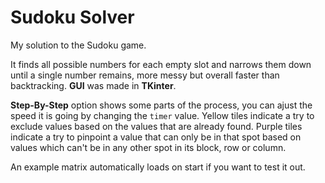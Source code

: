 # Sudoku Solver
My solution to the Sudoku game.

It finds all possible numbers for each empty slot and narrows them down until a single number remains, more messy but overall faster than backtracking.
**GUI** was made in **TKinter**.

**Step-By-Step** option shows some parts of the process, you can ajust the speed it is going by changing the `timer` value.
Yellow tiles indicate a try to exclude values based on the values that are already found.
Purple tiles indicate a try to pinpoint a value that can only be in that spot based on values which can't be in any other spot in its block, row or column.

An example matrix automatically loads on start if you want to test it out.
